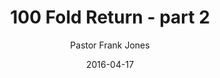 ---
lunr: "true"
title: "100 Fold Return - part 2"
author: "Pastor Frank Jones"
postDate: "04-17-2016"
date: 2016-04-17
category: "sermons"
slug: "2016/04/ffc_04172016"
icon: microphone
audioLink: "ffc_04172016"
tags: [sowing, seed, return, finances]
mp3: "ffc_04172016/04172016.mp3"
ogg: "ffc_04172016/04172016.ogg"
linkurl: "https://archive.org/download/ffc_04172016/ffc_04172016_files.xml"
ipath: "https://archive.org/download/ffc_04172016/04172016.mp3"
layout: sermon.html
---